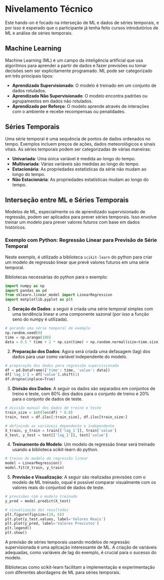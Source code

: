 # Nivelamento Técnico

Este hands-on é focado na interseção de ML e dados de séries temporais, e por isso é esperado que o participante já tenha feito cursos introdutórios de ML e análise de séries temporais.

## Machine Learning

Machine Learning (ML) é um campo da inteligência artificial que usa algoritmos para aprender a partir de dados e fazer previsões ou tomar decisões sem ser explicitamente programado. ML pode ser categorizado em três principais tipos:

- **Aprendizado Supervisionado**: O modelo é treinado em um conjunto de dados rotulados.
- **Aprendizado Não Supervisionado**: O modelo encontra padrões ou agrupamentos em dados não rotulados.
- **Aprendizado por Reforço**: O modelo aprende através de interações com o ambiente e recebe recompensas ou penalidades.

## Séries Temporais

Uma série temporal é uma sequência de pontos de dados ordenados no tempo. Exemplos incluem preços de ações, dados meteorológicos e sinais vitais. As séries temporais podem ser categorizadas de várias maneiras:

- **Univariada**: Uma única variável é medida ao longo do tempo.
- **Multivariada**: Várias variáveis são medidas ao longo do tempo.
- **Estacionária**: As propriedades estatísticas da série não mudam ao longo do tempo.
- **Não Estacionária**: As propriedades estatísticas mudam ao longo do tempo.

## Interseção entre ML e Séries Temporais

Modelos de ML, especialmente os de aprendizado supervisionado de regressão, podem ser aplicados para prever séries temporais. Isso envolve treinar um modelo para prever valores futuros com base em dados históricos.

### Exemplo com Python: Regressão Linear para Previsão de Série Temporal

Neste exemplo, é utilizado a biblioteca `scikit-learn` do python para criar um modelo de regressão linear que prevê valores futuros em uma série temporal.

Bibliotecas necessárias do python para o exemplo:

```python
import numpy as np
import pandas as pd
from sklearn.linear_model import LinearRegression
import matplotlib.pyplot as plt
```

1) **Geração de Dados**: a seguir é criada uma série temporal simples com uma tendência linear e uma componente sazonal (por isso a função seno do numpy é utilizada).

```python
# gerando uma série temporal de exemplo
np.random.seed(0)
time = np.arange(100)
data = 0.5 * time + 2 * np.sin(time) + np.random.normal(size=time.size)
```

2) **Preparação dos Dados**: Agora será criada uma defasagem (lag) dos dados para usar como variável independente do modelo.

```python
# preparação dos dados para regressão supervisionada
df = pd.DataFrame({'time': time, 'value': data})
df['lag_1'] = df['value'].shift(1)
df.dropna(inplace=True)
```

3) **Divisão dos Dados**: A seguir os dados são separados em conjuntos de treino e teste, com 80% dos dados para o conjunto de treino e 20% para o conjunto de dados de teste.

```python
# divisão manual dos dados de treino e teste
train_size = int(len(df) * 0.8)
train, test = df.iloc[:train_size], df.iloc[train_size:]

# definindo as variáveis dependente e independente
X_train, y_train = train[['lag_1']], train['value']
X_test, y_test = test[['lag_1']], test['value']
```

4) **Treinamento do Modelo**: Um modelo de regressão linear será treinado usando a biblioteca scikit-learn do python.

```python
# treino do modelo de regressão linear
model = LinearRegression()
model.fit(X_train, y_train)
```

5) **Previsão e Visualização**: A seguir são realizadas previsões com o modelo de ML treinado, oqual é possível comparar visualmente com os valores reais do conjuntod de dados de teste.

```python
# previsões com o modelo treinado
y_pred = model.predict(X_test)

# visualização dos resultados
plt.figure(figsize=(10, 6))
plt.plot(y_test.values, label='Valores Reais')
plt.plot(y_pred, label='Valores Previstos')
plt.legend()
plt.show()
```

A previsão de séries temporais usando modelos de regressão supervisionada é uma aplicação interessante de ML. A criação de variáveis adequadas, como variáveis de lag do exemplo, é crucial para o sucesso do modelo. 

Bibliotecas como scikit-learn facilitam a implementação e experimentação com diferentes abordagens de ML para séries temporais.